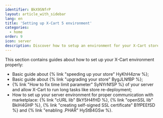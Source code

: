 ```yaml
---
identifier: BkX9SNfrP
layout: article_with_sidebar
lang: en
title: 'Setting up X-Cart 5 environment'
categories:
  - home
order: 9
icon: server
description: Discover how to setup an environment for your X-Cart store
---
```



This section contains guides about how to set up your X-Cart environment properly:

*   Basic guide about {% link "speeding up your store" HyKhH4zrw %};
*   Basic guide about {% link "upgrading your store" BygJLNfBP %};
*   {% link "How to fix time limit parameter" SyNYrNfSP %} of your server and allow X-Cart to run long tasks like store re-deployment;
*   How to set up your server environment for proper communication with marketplace: {% link "cURL lib" BkY5H4fHD %}, {% link "openSSL lib" BkiH4GHP %}, {% link "creating self-signed SSL certificate" B1fPEEfSD %} and {% link "enabling .PHAR" HyStB4GSw %}.